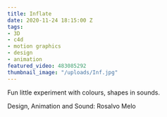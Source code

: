 ```yaml
---
title: Inflate
date: 2020-11-24 18:15:00 Z
tags:
- 3D
- c4d
- motion graphics
- design
- animation
featured_video: 483085292
thumbnail_image: "/uploads/Inf.jpg"
---
```


Fun little experiment with colours, shapes in sounds.

Design, Animation and Sound: Rosalvo Melo